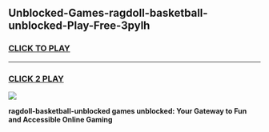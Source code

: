 
## Unblocked-Games-ragdoll-basketball-unblocked-Play-Free-3pylh
<h3>
<a href="https://premium76.site?title=ragdoll-basketball-unblocked&ref=23A">CLICK TO PLAY</a></h3>
<hr>

<h3>
<a href="https://premium76.site?title=ragdoll-basketball-unblocked&ref=23A">CLICK 2 PLAY</a>
  
</h3>

<a href="https://premium76.site?title=ragdoll-basketball-unblocked&ref=23A"><img src="https://clearcache.store/games.png"></a>


**ragdoll-basketball-unblocked games unblocked: Your Gateway to Fun and Accessible Online Gaming**

